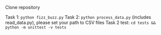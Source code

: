 Clone repository

Task 1: `python fizz_buzz.py`
Task 2: `python process_data.py` (includes read_data.py), please set your path to CSV files
Task 2 test: `cd tests && python -m unittest -v tests`
